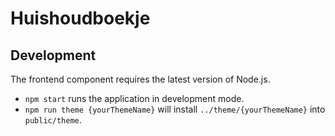 # Huishoudboekje

## Development

The frontend component requires the latest version of Node.js.

- `npm start` runs the application in development mode.
- `npm run theme {yourThemeName}` will install `../theme/{yourThemeName}` into `public/theme`.